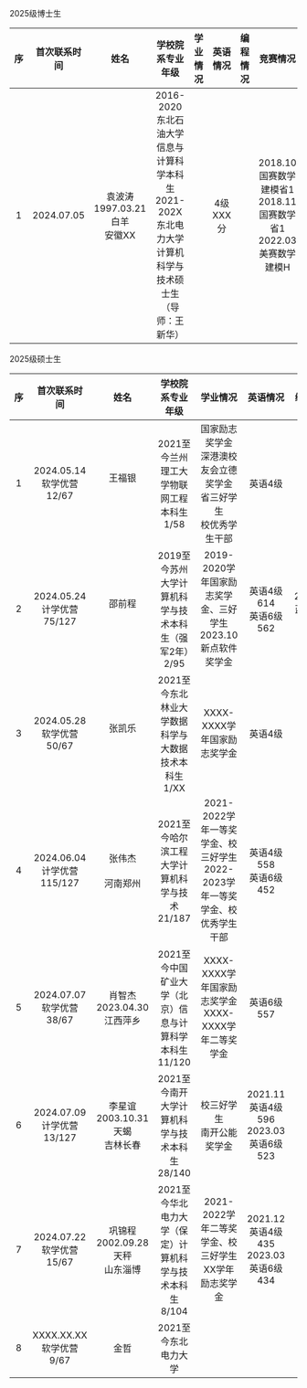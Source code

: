 2025级博士生

序|首次联系时间|姓名|学校院系专业年级|学业情况|英语情况|编程情况|竞赛情况
:-:|:-:|:-:|:-:|:-:|:-:|:-:|:-:
1|2024.07.05|袁波涛<BR>1997.03.21白羊<BR>安徽XX|2016-2020东北石油大学信息与计算科学本科生<BR>2021-202X东北电力大学计算机科学与技术硕士生（导师：王新华）||4级XXX分||2018.10国赛数学建模省1<BR>2018.11国赛数学省1<BR>2022.03美赛数学建模H

2025级硕士生

序|首次联系时间|姓名|学校院系专业年级|学业情况|英语情况|编程情况|竞赛情况
:-:|:-:|:-:|:-:|:-:|:-:|:-:|:-:
1|2024.05.14<BR>软学优营12/67|王福银<BR><BR>|2021至今兰州理工大学物联网工程本科生1/58|国家励志奖学金<BR>深港澳校友会立德奖学金<BR>省三好学生<BR>校优秀学生干部|英语4级||ICPC邀请赛银牌<BR>国赛数学建模国2、省特<BR>蓝桥杯国3<BR>天梯赛国3
2|2024.05.24<BR>计学优营75/127|邵前程<BR><BR>|2019至今苏州大学计算机科学与技术本科生（强军2年）2/95|2019-2020学年国家励志奖学金、三好学生<BR>2023.10新点软件奖学金|英语4级614<BR>英语6级562|2024.04蓝桥杯省1
3|2024.05.28<BR>软学优营50/67|张凯乐<BR><BR>|2021至今东北林业大学数据科学与大数据技术本科生1/XX|XXXX-XXXX学年国家励志奖学金|英语4级||电子商务三创赛省1
4|2024.06.04<BR>计学优营115/127|张伟杰<BR><BR>河南郑州|2021至今哈尔滨工程大学计算机科学与技术21/187|2021-2022学年一等奖学金、校三好学生<BR>2022-2023学年一等奖学金、校优秀学生干部|英语4级558<BR>英语6级452||2023.12国赛数学建模省1<BR>2024.05计算机设计大赛省1
5|2024.07.07<BR>软学优营38/67|肖智杰<BR>2023.04.30<BR>江西萍乡|2021至今中国矿业大学（北京）信息与计算科学本科生11/120|XXXX-XXXX学年国家励志奖学金<BR>XXXX-XXXX学年二等奖学金|英语6级557||2023.09国赛数学建模省1
6|2024.07.09<BR>计学优营13/127|李星谊<BR>2003.10.31天蝎<BR>吉林长春|2021至今南开大学计算机科学与技术本科生28/140|校三好学生<BR>南开公能奖学金|2021.11英语4级596<BR>2023.03英语6级523||2022.07国赛数学省1
7|2024.07.22<BR>软学优营15/67|巩锦程<BR>2002.09.28天秤<BR>山东淄博|2021至今华北电力大学（保定）计算机科学与技术本科生8/104|2021-2022学年二等奖学金、校三好学生<BR>XX学年励志奖学金|2021.12英语4级435<BR>2023.03英语6级434||2024.XX美赛数学建模M（2人组队）
8|XXXX.XX.XX<BR>软学优营9/67|金哲|2021至今东北电力大学
